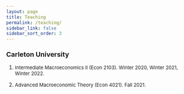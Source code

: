 ```yaml
---
layout: page
title: Teaching
permalink: /teaching/
sidebar_link: false
sidebar_sort_order: 3
---
```


### <font size="4">  Carleton University  </font>


<ol>

<font size="2"> <li>  Intermediate Macroeconomics II (Econ 2103). Winter 2020, Winter 2021, Winter 2022. </li></font>

<font size="2"> <li>  Advanced Macroeconomic Theory (Econ 4021). Fall 2021. </li></font>

</ol>
